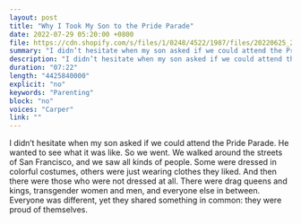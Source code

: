 ```yaml
---
layout: post
title: "Why I Took My Son to the Pride Parade"
date: 2022-07-29 05:20:00 +0800
file: https://cdn.shopify.com/s/files/1/0248/4522/1987/files/20220625_2.mp3?v=1656164897
summary: "I didn’t hesitate when my son asked if we could attend the Pride Parade. He wanted to see what it was like. So we went. We walked around the streets of San Francisco, and we saw all kinds of people. Some were dressed in colorful costumes, others were just wearing clothes they liked. And then there were those who were not dressed at all. There were drag queens and kings, transgender women and men, and everyone else in between. Everyone was different, yet they shared something in common: they were proud of themselves."
description: "I didn’t hesitate when my son asked if we could attend the Pride Parade. He wanted to see what it was like. So we went. We walked around the streets of San Francisco, and we saw all kinds of people. Some were dressed in colorful costumes, others were just wearing clothes they liked. And then there were those who were not dressed at all. There were drag queens and kings, transgender women and men, and everyone else in between. Everyone was different, yet they shared something in common: they were proud of themselves."
duration: "07:22"
length: "4425840000"
explicit: "no"
keywords: "Parenting"
block: "no"
voices: "Carper"
link: ""
---
```


I didn’t hesitate when my son asked if we could attend the Pride Parade. He wanted to see what it was like. So we went. We walked around the streets of San Francisco, and we saw all kinds of people. Some were dressed in colorful costumes, others were just wearing clothes they liked. And then there were those who were not dressed at all. There were drag queens and kings, transgender women and men, and everyone else in between. Everyone was different, yet they shared something in common: they were proud of themselves.
